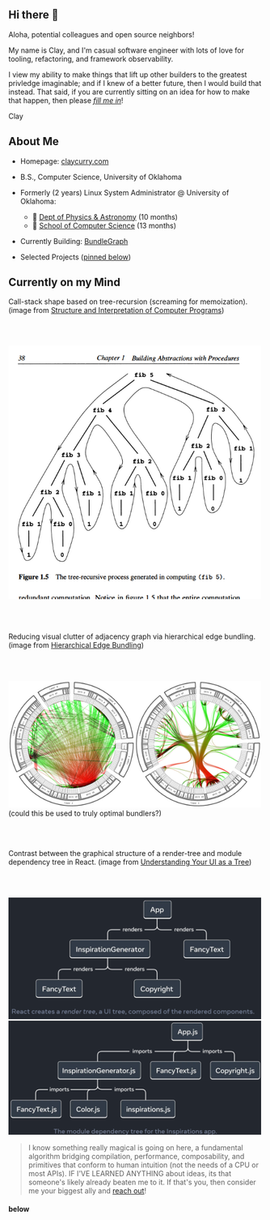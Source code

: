 ## Hi there 👋

Aloha, potential colleagues and open source neighbors! 

My name is Clay, and I'm casual software engineer with lots of love for tooling, refactoring, and framework observability. 

I view my ability to make things that lift up other builders to the greatest privledge imaginable; and if I knew of a better future, then I would build that instead. That said, if you are currently sitting on an idea for how to make that happen, then please [*fill me in*](mailto:me@claycurry.com)!

Clay

## About Me

- Homepage: [claycurry.com](https://claycurry.com)

- B.S., Computer Science, University of Oklahoma

- Formerly (2 years) Linux System Administrator @ University of Oklahoma:
  - 🔭 [Dept of Physics & Astronomy](https://ou.edu/cas/physics-astronomy) (10 months)
  - 👾 [School of Computer Science](https://cs.ou.edu) (13 months)

- Currently Building: [BundleGraph](https://bundlegraph/)

- Selected Projects ([pinned below](#below))

## Currently on my Mind

Call-stack shape based on tree-recursion (screaming for memoization). (image from [Structure and Interpretation of Computer Programs](https://web.mit.edu/6.001/6.037/sicp.pdf))

<br><br>

<img src="https://github.com/clay-curry/clay-curry/blob/main/procedure-graph.png" alt="Call-stack shape for a computation based on tree-recursion" width="500" />

<br><br>

Reducing visual clutter of adjacency graph via hierarchical edge bundling. (image from [Hierarchical Edge Bundling](https://www.data-to-viz.com/graph/edge_bundling.html))

<br><br>

<img src="https://github.com/clay-curry/clay-curry/blob/main/edge-bundling.png" alt="Reducing visual clutter of adjacency graph via hierarchical edge bundling." width="500" />
(could this be used to truly optimal bundlers?)

<br><br>


Contrast between the graphical structure of a render-tree and module dependency tree in React. (image from [Understanding Your UI as a Tree](https://react.dev/learn/understanding-your-ui-as-a-tree))

<br><br>

<img src="https://github.com/clay-curry/clay-curry/blob/main/render-tree.png" alt="Render Tree" width="500" />
<img src="https://github.com/clay-curry/clay-curry/blob/main/dependency-tree.png" alt="Dependency Tree" width="500" />

> I know something really magical is going on here, a fundamental algorithm bridging compilation, performance, composability, and primitives that conform to human intuition (not the needs of a CPU or most APIs). IF I'VE LEARNED ANYTHING about ideas, its that someone's likely already beaten me to it. If that's you, then consider me your biggest ally and [reach out](mailto:me@claycurry.com)!

#### below
